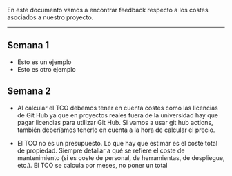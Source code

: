 En este documento vamos a encontrar feedback respecto a los costes asociados a nuestro proyecto.
****
## Semana 1
+ Esto es un ejemplo
+ Esto es otro ejemplo

## Semana 2

+ Al calcular el TCO debemos tener en cuenta costes como las licencias de Git Hub ya que en proyectos reales fuera de la universidad hay que pagar licencias para utilizar Git Hub. Si vamos a usar git hub actions, también deberíamos tenerlo en cuenta a la hora de calcular el precio.

+ El TCO no es un presupuesto. Lo que hay que estimar es el coste total de propiedad. Siempre detallar a qué se refiere el coste de mantenimiento (si es coste de personal, de herramientas, de despliegue, etc.). El TCO se calcula por meses, no poner un total